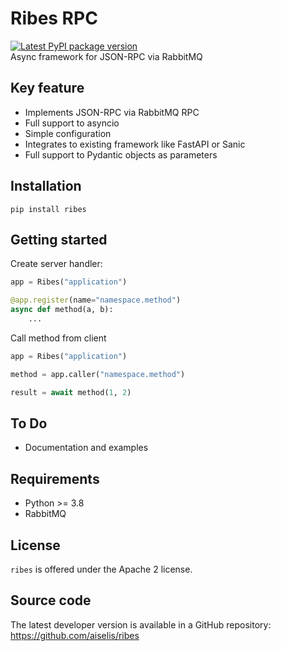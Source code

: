 # Ribes RPC
[![Latest PyPI package version](https://badge.fury.io/py/ribes.svg)](https://pypi.org/project/ribes)  
Async framework for JSON-RPC via RabbitMQ

## Key feature
* Implements JSON-RPC via RabbitMQ RPC
* Full support to asyncio
* Simple configuration
* Integrates to existing framework like FastAPI or Sanic
* Full support to Pydantic objects as parameters

## Installation
```shell
pip install ribes
```

## Getting started
Create server handler:
```python
app = Ribes("application")

@app.register(name="namespace.method")
async def method(a, b):
    ...
```

Call method from client
```python
app = Ribes("application")

method = app.caller("namespace.method")

result = await method(1, 2)
```

## To Do
* Documentation and examples

## Requirements
* Python >= 3.8
* RabbitMQ

## License
`ribes` is offered under the Apache 2 license.

## Source code
The latest developer version is available in a GitHub repository:
<https://github.com/aiselis/ribes>